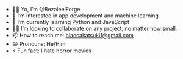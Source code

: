 - 👋🏽 Yo, I’m @BezaleelForge
- 👀 I’m interested in app development and machine learning 
- 🌱 I’m currently learning Python and JavaScript 
- 👨‍💻 I’m looking to collaborate on any project, no matter how small.
- 📫 How to reach me: blaccakatsuki1@gmail.com
- 😄 Pronouns: He/Him
- ⚡ Fun fact: I hate horror movies 

<!---
BezaleelForge/BezaleelForge is a ✨ special ✨ repository because its `README.md` (this file) appears on your GitHub profile.
You can click the Preview link to take a look at your changes.
--->
